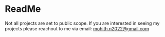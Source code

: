 # ReadMe

Not all projects are set to public scope. If you are interested in seeing my projects please reachout to me via email: mohith.n2022@gmail.com
